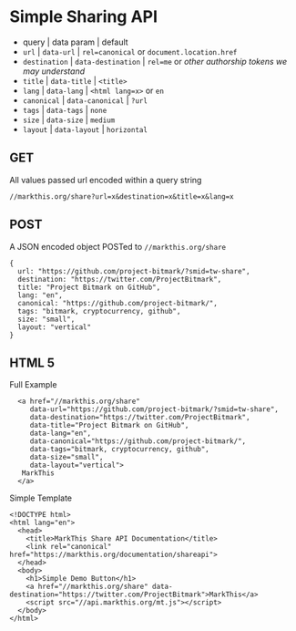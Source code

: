 
# Simple Sharing API

* query | data param | default
* `url` | `data-url` | `rel=canonical` or `document.location.href`
* `destination` | `data-destination` | `rel=me` or *other authorship tokens we may understand*
* `title` | `data-title` | `<title>`
* `lang` | `data-lang` | `<html lang=x>` or `en`
* `canonical` | `data-canonical` | `?url`
* `tags` | `data-tags` | `none`
* `size` | `data-size` | `medium`
* `layout` | `data-layout` | `horizontal`

## GET

All values passed url encoded within a query string

`//markthis.org/share?url=x&destination=x&title=x&lang=x`


## POST

A JSON encoded object POSTed to `//markthis.org/share`

```
{
  url: "https://github.com/project-bitmark/?smid=tw-share",
  destination: "https://twitter.com/ProjectBitmark",
  title: "Project Bitmark on GitHub",
  lang: "en",
  canonical: "https://github.com/project-bitmark/",
  tags: "bitmark, cryptocurrency, github",
  size: "small",
  layout: "vertical"
}
```

## HTML 5

Full Example

```
  <a href="//markthis.org/share"
     data-url="https://github.com/project-bitmark/?smid=tw-share",
     data-destination="https://twitter.com/ProjectBitmark",
     data-title="Project Bitmark on GitHub",
     data-lang="en",
     data-canonical="https://github.com/project-bitmark/",
     data-tags="bitmark, cryptocurrency, github",
     data-size="small",
     data-layout="vertical">
   MarkThis
  </a>
```

Simple Template

```
<!DOCTYPE html>
<html lang="en">
  <head>
    <title>MarkThis Share API Documentation</title>
    <link rel="canonical" href="https://markthis.org/documentation/shareapi">
  </head>
  <body>
    <h1>Simple Demo Button</h1>
    <a href="//markthis.org/share" data-destination="https://twitter.com/ProjectBitmark">MarkThis</a>
    <script src="//api.markthis.org/mt.js"></script>
  </body>
</html>
```